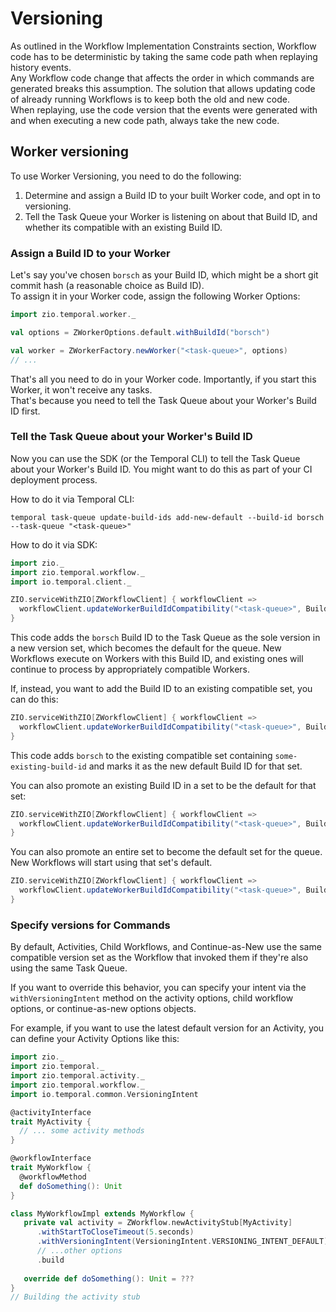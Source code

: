 # Versioning

<head>
  <meta charset="UTF-8" />
  <meta name="description" content="ZIO Temporal versioning" />
  <meta name="keywords" content="ZIO Temporal versioning, Scala Temporal versioning" />
</head>


As outlined in the Workflow Implementation Constraints section, Workflow code has to be deterministic by taking the same
code path when replaying history events.  
Any Workflow code change that affects the order in which commands are generated breaks this assumption. The solution
that allows updating code of already running Workflows is to keep both the old and new code.  
When replaying, use the code version that the events were generated with and when executing a new code path, always take
the new code.

## Worker versioning

To use Worker Versioning, you need to do the following:

1. Determine and assign a Build ID to your built Worker code, and opt in to versioning.
2. Tell the Task Queue your Worker is listening on about that Build ID, and whether its compatible with an existing
   Build ID.

### Assign a Build ID to your Worker

Let's say you've chosen `borsch` as your Build ID, which might be a short git commit hash (a reasonable choice as Build
ID).  
To assign it in your Worker code, assign the following Worker Options:

```scala mdoc:silent
import zio.temporal.worker._

val options = ZWorkerOptions.default.withBuildId("borsch")

val worker = ZWorkerFactory.newWorker("<task-queue>", options)
// ...
```

That's all you need to do in your Worker code. Importantly, if you start this Worker, it won't receive any tasks.  
That's because you need to tell the Task Queue about your Worker's Build ID first.

### Tell the Task Queue about your Worker's Build ID

Now you can use the SDK (or the Temporal CLI) to tell the Task Queue about your Worker's Build ID. You might want to do
this as part of your CI deployment process.

How to do it via Temporal CLI:

```shell
temporal task-queue update-build-ids add-new-default --build-id borsch --task-queue "<task-queue>"
```

How to do it via SDK:

```scala mdoc:silent
import zio._
import zio.temporal.workflow._
import io.temporal.client._

ZIO.serviceWithZIO[ZWorkflowClient] { workflowClient =>
  workflowClient.updateWorkerBuildIdCompatibility("<task-queue>", BuildIdOperation.newIdInNewDefaultSet("borsch"))
}
```

This code adds the `borsch` Build ID to the Task Queue as the sole version in a new version set, which becomes the
default for the queue. New Workflows execute on Workers with this Build ID, and existing ones will continue to process
by appropriately compatible Workers.

If, instead, you want to add the Build ID to an existing compatible set, you can do this:

```scala mdoc:silent
ZIO.serviceWithZIO[ZWorkflowClient] { workflowClient =>
  workflowClient.updateWorkerBuildIdCompatibility("<task-queue>", BuildIdOperation.newCompatibleVersion("borsch", "some-existing-build-id"))
}
```

This code adds `borsch` to the existing compatible set containing `some-existing-build-id` and marks it as the new
default Build ID for that set.

You can also promote an existing Build ID in a set to be the default for that set:

```scala mdoc:silent
ZIO.serviceWithZIO[ZWorkflowClient] { workflowClient =>
  workflowClient.updateWorkerBuildIdCompatibility("<task-queue>", BuildIdOperation.promoteBuildIdWithinSet("borsch"))
}
```

You can also promote an entire set to become the default set for the queue. New Workflows will start using that set's
default.

```scala mdoc:silent
ZIO.serviceWithZIO[ZWorkflowClient] { workflowClient =>
  workflowClient.updateWorkerBuildIdCompatibility("<task-queue>", BuildIdOperation.promoteSetByBuildId("borsch"))
}
```

### Specify versions for Commands

By default, Activities, Child Workflows, and Continue-as-New use the same compatible version set as the Workflow that
invoked them if they're also using the same Task Queue.

If you want to override this behavior, you can specify your intent via the `withVersioningIntent` method on the activity
options, child workflow options, or continue-as-new options objects.

For example, if you want to use the latest default version for an Activity, you can define your Activity Options like
this:

```scala mdoc:silent
import zio._
import zio.temporal._
import zio.temporal.activity._
import zio.temporal.workflow._
import io.temporal.common.VersioningIntent

@activityInterface
trait MyActivity {
  // ... some activity methods
}

@workflowInterface
trait MyWorkflow {
  @workflowMethod
  def doSomething(): Unit
}

class MyWorkflowImpl extends MyWorkflow {
   private val activity = ZWorkflow.newActivityStub[MyActivity]
      .withStartToCloseTimeout(5.seconds)
      .withVersioningIntent(VersioningIntent.VERSIONING_INTENT_DEFAULT)
      // ...other options
      .build 
  
   override def doSomething(): Unit = ???
}
// Building the activity stub
```